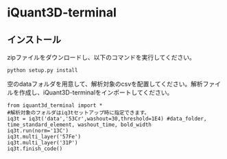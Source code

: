 # iQuant3D-terminal

## インストール
zipファイルをダウンロードし、以下のコマンドを実行してください。
```
python setup.py install
```
空のdataフォルダを用意して、解析対象のcsvを配置してください。解析ファイルを作成し、iQuant3D-terminalをインポートしてください。
```
from iquant3d_terminal import *
#解析対象のフォルダはiq3tセットアップ時に指定できます。
iq3t = iq3t('data','53Cr',washout=30,threshold=1E4) #data_folder, time_standard_element, washout_time, bold_width
iq3t.run(norm='13C')
iq3t.multi_layer('57Fe')
iq3t.multi_layer('31P')
iq3t.finish_code()
```
